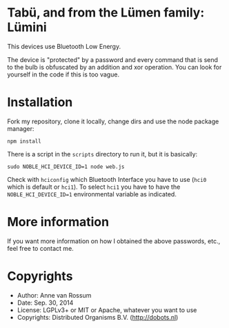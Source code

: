 # Tabü, and from the Lümen family: Lümini

This devices use Bluetooth Low Energy.

The device is "protected" by a password and every command that is send to the bulb is obfuscated by an addition and xor
 operation. You can look for yourself in the code if this is too vague.

# Installation

Fork my repository, clone it locally, change dirs and use the node package manager:
   
    npm install

There is a script in the `scripts` directory to run it, but it is basically:

    sudo NOBLE_HCI_DEVICE_ID=1 node web.js
   
Check with `hciconfig` which Bluetooth Interface you have to use (`hci0` which is default or `hci1`). To select `hci1` 
you have to have the `NOBLE_HCI_DEVICE_ID=1` environmental variable as indicated.

# More information

If you want more information on how I obtained the above passwords, etc., feel free to contact me.

# Copyrights

* Author: Anne van Rossum
* Date: Sep. 30, 2014
* License: LGPLv3+ or MIT or Apache, whatever you want to use
* Copyrights: Distributed Organisms B.V. (http://dobots.nl)
